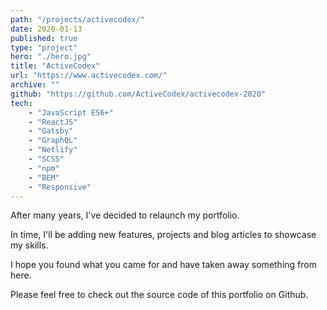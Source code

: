 ```yaml
---
path: "/projects/activecodex/"
date: 2020-01-13
published: true
type: "project"
hero: "./hero.jpg"
title: "ActiveCodex"
url: "https://www.activecodex.com/"
archive: ""
github: "https://github.com/ActiveCodex/activecodex-2020"
tech:
    - "JavaScript ES6+"
    - "ReactJS"
    - "Gatsby"
    - "GraphQL"
    - "Netlify"
    - "SCSS"
    - "npm"
    - "BEM"
    - "Responsive"
---
```


After many years, I've decided to relaunch my portfolio.

In time, I'll be adding new features, projects and blog articles to showcase my skills.

I hope you found what you came for and have taken away something from here.

Please feel free to check out the source code of this portfolio on Github.
